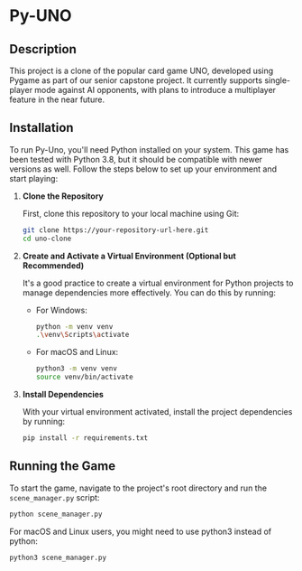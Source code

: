 # Py-UNO

## Description

This project is a clone of the popular card game UNO, developed using Pygame as part of our senior capstone project. It currently supports single-player mode against AI opponents, with plans to introduce a multiplayer feature in the near future.

## Installation

To run Py-Uno, you'll need Python installed on your system. This game has been tested with Python 3.8, but it should be compatible with newer versions as well. Follow the steps below to set up your environment and start playing:

1. **Clone the Repository**

    First, clone this repository to your local machine using Git:

    ```bash
    git clone https://your-repository-url-here.git
    cd uno-clone
    ```

2. **Create and Activate a Virtual Environment (Optional but Recommended)**

    It's a good practice to create a virtual environment for Python projects to manage dependencies more effectively. You can do this by running:

    - For Windows:
        ```bash
        python -m venv venv
        .\venv\Scripts\activate
        ```

    - For macOS and Linux:
        ```bash
        python3 -m venv venv
        source venv/bin/activate
        ```

3. **Install Dependencies**

    With your virtual environment activated, install the project dependencies by running:

    ```bash
    pip install -r requirements.txt
    ```

## Running the Game

To start the game, navigate to the project's root directory and run the `scene_manager.py` script:

```bash
python scene_manager.py
```
For macOS and Linux users, you might need to use python3 instead of python:

```bash
python3 scene_manager.py
```


